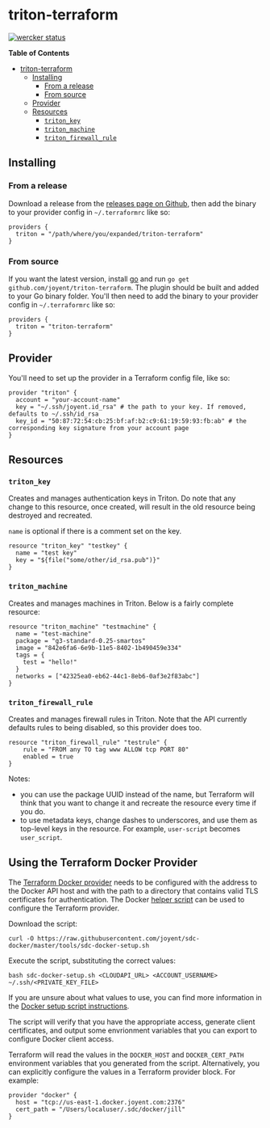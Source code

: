 # triton-terraform

[![wercker status](https://app.wercker.com/status/ceee1ebf9da101850ac92639e6e0711d/m "wercker status")](https://app.wercker.com/project/bykey/ceee1ebf9da101850ac92639e6e0711d)

<!-- markdown-toc start - Don't edit this section. Run M-x markdown-toc-generate-toc again -->
**Table of Contents**

- [triton-terraform](#triton-terraform)
    - [Installing](#installing)
        - [From a release](#from-a-release)
        - [From source](#from-source)
    - [Provider](#provider)
    - [Resources](#resources)
        - [`triton_key`](#tritonkey)
        - [`triton_machine`](#tritonmachine)
        - [`triton_firewall_rule`](#tritonfirewallrule)

<!-- markdown-toc end -->

## Installing

### From a release

Download a release from the
[releases page on Github](https://github.com/joyent/triton-terraform/releases),
then add the binary to your provider config in `~/.terraformrc` like so:

```hcl
providers {
  triton = "/path/where/you/expanded/triton-terraform"
}
```

### From source

If you want the latest version, install [go](https://golang.org/) and run `go
get github.com/joyent/triton-terraform`. The plugin should be built and added to
your Go binary folder. You'll then need to add the binary to your provider
config in `~/.terraformrc` like so:

```hcl
providers {
  triton = "triton-terraform"
}
```

## Provider

You'll need to set up the provider in a Terraform config file, like so:

```hcl
provider "triton" {
  account = "your-account-name"
  key = "~/.ssh/joyent.id_rsa" # the path to your key. If removed, defaults to ~/.ssh/id_rsa
  key_id = "50:87:72:54:cb:25:bf:af:b2:c9:61:19:59:93:fb:ab" # the corresponding key signature from your account page
}
```

## Resources

### `triton_key`

Creates and manages authentication keys in Triton. Do note that any change to
this resource, once created, will result in the old resource being destroyed and
recreated.

`name` is optional if there is a comment set on the key.

```hcl
resource "triton_key" "testkey" {
  name = "test key"
  key = "${file("some/other/id_rsa.pub")}"
}
```

### `triton_machine`

Creates and manages machines in Triton. Below is a fairly complete resource:

```hcl
resource "triton_machine" "testmachine" {
  name = "test-machine"
  package = "g3-standard-0.25-smartos"
  image = "842e6fa6-6e9b-11e5-8402-1b490459e334"
  tags = {
    test = "hello!"
  }
  networks = ["42325ea0-eb62-44c1-8eb6-0af3e2f83abc"]
}
```

### `triton_firewall_rule`

Creates and manages firewall rules in Triton. Note that the API currently
defaults rules to being disabled, so this provider does too.

```hcl
resource "triton_firewall_rule" "testrule" {
    rule = "FROM any TO tag www ALLOW tcp PORT 80"
    enabled = true
}
```

Notes:

- you can use the package UUID instead of the name, but Terraform will think
  that you want to change it and recreate the resource every time if you do.
- to use metadata keys, change dashes to underscores, and use them as top-level
  keys in the resource. For example, `user-script` becomes `user_script`.

## Using the Terraform Docker Provider

The [Terraform Docker provider](https://terraform.io/docs/providers/docker/index.html) needs to be configured with the address to the Docker API host and with the path to a directory that contains valid TLS certificates for authentication. The Docker [helper script](https://github.com/joyent/sdc-docker/tree/master/docs/api#the-helper-script) can be used to configure the Terraform provider.

Download the script:

```
curl -O https://raw.githubusercontent.com/joyent/sdc-docker/master/tools/sdc-docker-setup.sh
```

Execute the script, substituting the correct values:

```
bash sdc-docker-setup.sh <CLOUDAPI_URL> <ACCOUNT_USERNAME> ~/.ssh/<PRIVATE_KEY_FILE>
```

If you are unsure about what values to use, you can find more information in the [Docker setup script instructions](https://github.com/joyent/sdc-docker/tree/master/docs/api#the-helper-script).

The script will verify that you have the appropriate access, generate client certificates, and output some envrionment variables that you can export to configure Docker client access.

Terraform will read the values in the `DOCKER_HOST` and `DOCKER_CERT_PATH` environment variables that you generated from the script. Alternatively, you can explicitly configure the values in a Terraform provider block. For example:

```
provider "docker" {
  host = "tcp://us-east-1.docker.joyent.com:2376"
  cert_path = "/Users/localuser/.sdc/docker/jill"
}
```
